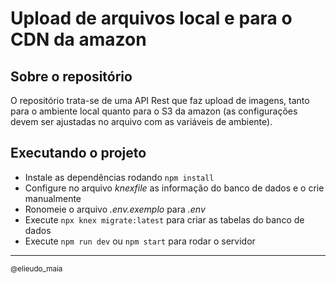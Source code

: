 # Upload de arquivos local e para o CDN da amazon

## Sobre o repositório
O repositório trata-se de uma API Rest que faz upload de imagens, tanto para o ambiente local quanto para o S3 da amazon (as configurações devem ser ajustadas no arquivo com as variáveis de ambiente).

## Executando o projeto

 - Instale as dependências rodando `npm install`
  - Configure no arquivo *knexfile* as informação do banco de dados e o crie manualmente
  - Ronomeie o arquivo *.env.exemplo* para *.env*
  - Execute `npx knex migrate:latest` para criar as tabelas do banco de dados
  - Execute `npm run dev` ou `npm start` para rodar o servidor




<hr />
<small>@elieudo_maia</small>